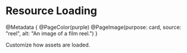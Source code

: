 # Resource Loading

@Metadata {
    @PageColor(purple)
    @PageImage(purpose: card, source: "reel", alt: "An image of a film reel.")
}

Customize how assets are loaded.
